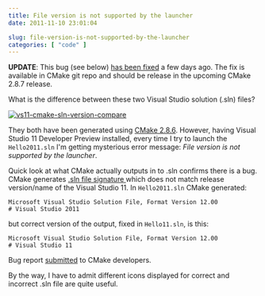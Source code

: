 ```yaml
---
title: File version is not supported by the launcher
date: 2011-11-10 23:01:04

slug: file-version-is-not-supported-by-the-launcher
categories: [ "code" ]
---
```


**UPDATE**: This bug (see below) [has been fixed](http://cmake.org/gitweb?p=cmake.git;a=commitdiff;h=f0d66ab4) a few days ago. The fix is available in CMake git repo and should be release in the upcoming CMake 2.8.7 release.


What is the difference between these two Visual Studio solution (.sln) files?


[![vs11-cmake-sln-version-compare](http://farm7.static.flickr.com/6033/6332341933_e0b55823e6_o.png)](http://www.flickr.com/photos/mloskot/6332341933/)


They both have been generated using [CMake 2.8.6](http://cmake.org/). However, having Visual Studio 11 Developer Preview installed, every time I try to launch the `Hello2011.sln` I'm getting mysterious error message: _File version is not supported by the launcher_.


Quick look at what CMake actually outputs in to .sln confirms there is a bug. CMake generates [.sln file signature ](http://blogs.msdn.com/b/andrewarnottms/archive/2008/02/13/why-double-clicking-on-an-sln-file-doesn-t-always-launch-visual-studio.aspx)which does not match release version/name of the Visual Studio 11. In `Hello2011.sln` CMake generated:

    
    Microsoft Visual Studio Solution File, Format Version 12.00
    # Visual Studio 2011


but correct version of the output, fixed in `Hello11.sln`, is this:

    
    Microsoft Visual Studio Solution File, Format Version 12.00
    # Visual Studio 11


Bug report [submitted](http://public.kitware.com/Bug/view.php?id=12572) to CMake developers.


By the way, I have to admit different icons displayed for correct and incorrect .sln file are quite useful.
